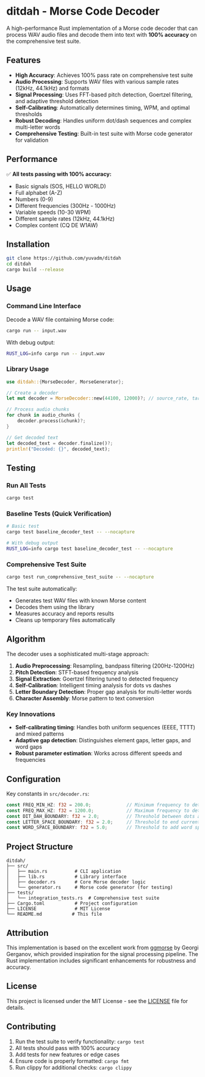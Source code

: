 # ditdah - Morse Code Decoder

A high-performance Rust implementation of a Morse code decoder that can process WAV audio files and decode them into text with **100% accuracy** on the comprehensive test suite.

## Features

- **High Accuracy**: Achieves 100% pass rate on comprehensive test suite
- **Audio Processing**: Supports WAV files with various sample rates (12kHz, 44.1kHz) and formats
- **Signal Processing**: Uses FFT-based pitch detection, Goertzel filtering, and adaptive threshold detection
- **Self-Calibrating**: Automatically determines timing, WPM, and optimal thresholds
- **Robust Decoding**: Handles uniform dot/dash sequences and complex multi-letter words
- **Comprehensive Testing**: Built-in test suite with Morse code generator for validation

## Performance

✅ **All tests passing with 100% accuracy:**
- Basic signals (SOS, HELLO WORLD)
- Full alphabet (A-Z)
- Numbers (0-9) 
- Different frequencies (300Hz - 1000Hz)
- Variable speeds (10-30 WPM)
- Different sample rates (12kHz, 44.1kHz)
- Complex content (CQ DE W1AW)

## Installation

```bash
git clone https://github.com/yuvadm/ditdah
cd ditdah
cargo build --release
```

## Usage

### Command Line Interface

Decode a WAV file containing Morse code:

```bash
cargo run -- input.wav
```

With debug output:
```bash
RUST_LOG=info cargo run -- input.wav
```

### Library Usage

```rust
use ditdah::{MorseDecoder, MorseGenerator};

// Create a decoder
let mut decoder = MorseDecoder::new(44100, 12000)?; // source_rate, target_rate

// Process audio chunks
for chunk in audio_chunks {
    decoder.process(&chunk)?;
}

// Get decoded text
let decoded_text = decoder.finalize()?;
println!("Decoded: {}", decoded_text);
```

## Testing

### Run All Tests

```bash
cargo test
```

### Baseline Tests (Quick Verification)

```bash
# Basic test
cargo test baseline_decoder_test -- --nocapture

# With debug output
RUST_LOG=info cargo test baseline_decoder_test -- --nocapture
```

### Comprehensive Test Suite

```bash
cargo test run_comprehensive_test_suite -- --nocapture
```

The test suite automatically:
- Generates test WAV files with known Morse content
- Decodes them using the library
- Measures accuracy and reports results
- Cleans up temporary files automatically

## Algorithm

The decoder uses a sophisticated multi-stage approach:

1. **Audio Preprocessing**: Resampling, bandpass filtering (200Hz-1200Hz)
2. **Pitch Detection**: STFT-based frequency analysis
3. **Signal Extraction**: Goertzel filtering tuned to detected frequency  
4. **Self-Calibration**: Intelligent timing analysis for dots vs dashes
5. **Letter Boundary Detection**: Proper gap analysis for multi-letter words
6. **Character Assembly**: Morse pattern to text conversion

### Key Innovations

- **Self-calibrating timing**: Handles both uniform sequences (EEEE, TTTT) and mixed patterns
- **Adaptive gap detection**: Distinguishes element gaps, letter gaps, and word gaps
- **Robust parameter estimation**: Works across different speeds and frequencies

## Configuration

Key constants in `src/decoder.rs`:

```rust
const FREQ_MIN_HZ: f32 = 200.0;             // Minimum frequency to detect
const FREQ_MAX_HZ: f32 = 1200.0;            // Maximum frequency to detect  
const DIT_DAH_BOUNDARY: f32 = 2.0;          // Threshold between dots and dashes
const LETTER_SPACE_BOUNDARY: f32 = 2.0;     // Threshold to end current letter
const WORD_SPACE_BOUNDARY: f32 = 5.0;       // Threshold to add word space
```

## Project Structure

```
ditdah/
├── src/
│   ├── main.rs          # CLI application
│   ├── lib.rs           # Library interface  
│   ├── decoder.rs       # Core Morse decoder logic
│   └── generator.rs     # Morse code generator (for testing)
├── tests/
│   └── integration_tests.rs  # Comprehensive test suite
├── Cargo.toml           # Project configuration
├── LICENSE              # MIT License
└── README.md           # This file
```

## Attribution

This implementation is based on the excellent work from [ggmorse](https://github.com/ggerganov/ggmorse) by Georgi Gerganov, which provided inspiration for the signal processing pipeline. The Rust implementation includes significant enhancements for robustness and accuracy.

## License

This project is licensed under the MIT License - see the [LICENSE](LICENSE) file for details.

## Contributing

1. Run the test suite to verify functionality: `cargo test`
2. All tests should pass with 100% accuracy
3. Add tests for new features or edge cases
4. Ensure code is properly formatted: `cargo fmt`
5. Run clippy for additional checks: `cargo clippy`